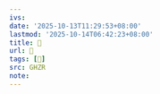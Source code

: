```yaml
---
ivs:
date: '2025-10-13T11:29:53+08:00'
lastmod: '2025-10-14T06:42:23+08:00'
title: 󰣟
url: 󰣟
tags: [𦠄]
src: GHZR
note:
---
```


